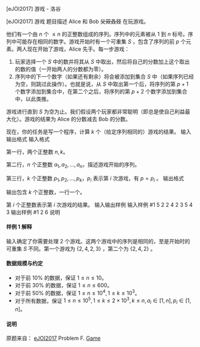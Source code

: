 



[eJOI2017] 游戏 - 洛谷














[eJOI2017] 游戏
题目描述
Alice 和 Bob ~~又双叒叕~~ 在玩游戏。

他们有一个由 $n$ 个 $\le n$ 的正整数组成的序列。序列中的元素被从 $1$ 到 $n$ 标号。序列中可能存在相同的数字。游戏开始时有一个可重集 $S$ ，包含了序列的前 $p$ 个元素。两人现在开始了游戏，Alice 先手。每一步游戏：

1. 玩家选择一个 $S$ 中的数并将其从 $S$ 中取出，然后将自己的分数加上这个取出的数的值（一开始两人的分数都为零）。
2. 序列中的下一个数字（如果还有剩余）将会被添加到集合 $S$ 中（如果序列已经为空，则跳过此操作）。也就是说，从 $S$ 中取出第一个后，将序列的第 $p+1$ 个数字添加到集合中，在第二个之后，将序列的第 $p+2$ 个数字添加到集合中，以此类推。

游戏进行直到 $S$ 为空为止。我们假设两个玩家都非常聪明（即总是使自己利益最大化）。游戏的结果为 Alice 的分数减去 Bob 的分数。

现在，你的任务是写一个程序，计算 $k$ 个（给定序列相同的）游戏的结果。
输入输出格式
输入格式

第一行，两个正整数 $n,k$。

第二行，$n$ 个正整数 $a_1,a_2,...,a_n$，描述游戏开始的序列。

第三行，$k$ 个正整数 $p_1,p_2,...,p_k$，$p_i$ 表示第 $i$ 次游戏，有 $p=p_i$ 。
输出格式

输出包含 $k$ 个正整数，一行一个。

第 $i$ 个正整数表示第 $i$ 次游戏的结果。
输入输出样例
输入样例 #1
5 2
2 4 2 3 5
4 3
输出样例 #1
2
6
说明
#### 样例 1 解释

输入确定了你需要处理 $2$ 个游戏。这两个游戏中的序列是相同的，至是开始时的可重集 $S$ 不同。第一个游戏为 $\{2, 4, 2, 3\}$ ，第二个为 $\{2,4,2\}$ 。

#### 数据规模与约定

- 对于前 $10\%$ 的数据，保证 $1\le n\le 10$。
- 对于前 $30\%$ 的数据，保证 $1\le n\le 600$。
- 对于前 $50\%$ 的数据，保证 $1\le n\le 10^4,1\le k\le 10^3$。
- 对于所有数据，保证 $1\le n\le 10^5,1\le k\le 2\times 10^3,k\le n,a_i\in[1,n],p_i\in[1,n]$。

#### 说明

原题来自： [eJOI2017](www.ejoi.org) Problem F. [Game](http://ejoi.org/wp-content/themes/ejoi/assets/pdfs/tasks_day_2/EN/game_statement-en.pdf)







